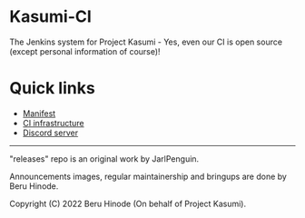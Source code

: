 # Kasumi-CI
The Jenkins system for Project Kasumi - Yes, even our CI is open source (except personal information of course)!

# Quick links
- [Manifest](https://git.polycule.co/ProjectKasumi/android/manifest)
- [CI infrastructure](https://ci.brvn0.de)
- [Discord server](https://discord.gg/FRYUFtWDc6)

-----

"releases" repo is an original work by JarlPenguin.

Announcements images, regular maintainership and bringups are done by Beru Hinode.

Copyright (C) 2022 Beru Hinode (On behalf of Project Kasumi).

